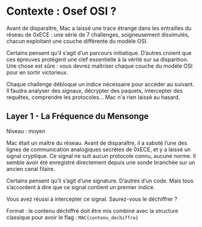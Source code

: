 # Contexte : Osef OSI ?

Avant de disparaître, Mac a laissé une trace étrange dans les entrailles du réseau de 0xECE : une série de 7 challenges, soigneusement dissimulés, chacun exploitant une couche différente du modèle OSI.

Certains pensent qu’il s’agit d’un parcours initiatique. D’autres croient que ces épreuves protègent une clef essentielle à la vérité sur sa disparition. Une chose est sûre : vous devrez maîtriser chaque couche du modèle OSI pour en sortir victorieux.

Chaque challenge débloque un indice nécessaire pour accéder au suivant. Il faudra analyser des signaux, décrypter des paquets, intercepter des requêtes, comprendre les protocoles... Mac n'a rien laissé au hasard.

## Layer 1 - La Fréquence du Mensonge
Niveau : moyen

Mac était un maître du réseau. Avant de disparaître, il a saboté l’une des lignes de communication analogiques secrètes de 0xECE, et y a laissé un signal cryptique. Ce signal ne suit aucun protocole connu, aucune norme. Il semble avoir été enregistré directement depuis une sonde branchée sur un ancien canal filaire.

Certains pensent qu’il s’agit d’une signature. D’autres d’un code. Mais tous s’accordent à dire que ce signal contient un premier indice.

Vous avez réussi à intercepter ce signal. Saurez-vous le déchiffrer ?

Format : le contenu déchiffré doit être mis combiné avec la structure classique pour avoir le flag : `MAC{contenu_dechiffre}`
